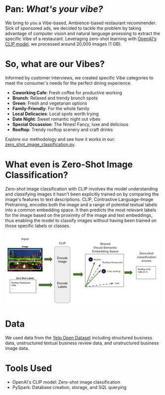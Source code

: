 # Pan: *What's your vibe?*

We bring to you a Vibe-based, Ambience-based restaurant recommender. Sick of sponsored ads, we decided to tackle the problem by taking advantage of computer vision and natural language proessing to extract the specific Vibe of a restaurant. Leveraging zero-shot learning with [OpenAI's CLIP model](https://openai.com/research/clip), we processed around 20,000 images (1 GB).

# So, what are our Vibes?
Informed by customer interviews, we created specific Vibe categories to meet the consumer's needs for the perfect dining experience.

- **Coworking Cafe**: Fresh coffee for productive working
- **Brunch**: Relaxed and trendy brunch spots
- **Green**: Fresh and vegetarian options
- **Family-Friendly**: For the whole family
- **Local Delicacies**: Local spots worth trying
- **Date Night**: Sweet romantic night out vibes
- **Special Occassion**: The Nines! Fancy, luxe and delicious
- **Rooftop**: Trendy rooftop scenery and craft drinks

Explore our methodology and see how it works in our: [zero_shot_image_classification.py](https://github.com/samuelcampione/zero_shot_learning_restaurant_data/blob/main/zero_shot_image_classification.py).

# What even is Zero-Shot Image Classification?

Zero-shot image classification with CLIP involves the model understanding and classifying images it hasn't been explicitly trained on by comparing the image's features to text descriptions. CLIP,  Contrastive Language-Image Pretraining, encodes both the image and a range of potential textual labels into a common embedding space. It then predicts the most relevant labels for the image based on the proximity of the image and text embeddings, thus enabling the model to classify images without having been trained on those specific labels or classes.


![](https://github.com/samuelcampione/zero_shot_learning_restaurant_data/blob/main/zero_shot_diagram.png "Screenshot")



# Data 

We used data from the [Yelp Open Dataset](https://www.yelp.com/dataset) including structured business data, unstructured textual business review data, and unstructured business image data. 

# Tools Used
- OpenAI's CLIP model: Zero-shot image classification
- PySpark: Database creation, storage, and SQL querying
